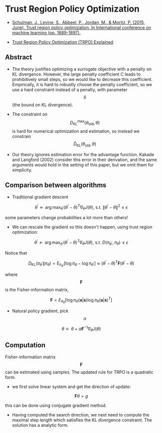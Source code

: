 # Trust Region Policy Optimization

- [Schulman, J., Levine, S., Abbeel, P., Jordan, M., & Moritz, P. (2015, June). Trust region policy optimization. In International conference on machine learning (pp. 1889-1897).](https://arxiv.org/pdf/1502.05477.pdf)

- [Trust Region Policy Optimization (TRPO) Explained](https://medium.com/@jonathan_hui/rl-trust-region-policy-optimization-trpo-explained-a6ee04eeeee9)

## Abstract

- The theory justifies optimizing a surrogate objective with a penalty on KL divergence. However, the large penalty coefficient C leads to prohibitively small steps, so we would like to decrease this coefficient. Empirically, it is hard to robustly choose the penalty coefficient, so we use a hard constraint instead of a penalty, with parameter $$\delta$$ (the bound on KL divergence).

- The constraint on $$D_{\mathrm{KL}}^{\max }\left(\theta_{\mathrm{old}}, \theta\right)$$ is hard for numerical optimization and estimation, so instead we constrain $$\bar{D}_{\mathrm{KL}}\left(\theta_{\mathrm{old}}, \theta\right)$$

- Our theory ignores estimation error for the advantage function. Kakade and Langford (2002) consider this error in their derivation, and the same arguments would hold in the setting of this paper, but we omit them for simplicity.

## Comparison between algorithms

- Traditional gradient descent

$$
\theta^{\prime} \leftarrow \arg \max _{\theta^{\prime}}\left(\theta^{\prime}-\theta\right)^{T} \nabla_{\theta} J(\theta) \text{, s.t. } \left\|\theta^{\prime}-\theta\right\|^{2} \leq \epsilon
$$

some parameters change probabilities a lot more than others!

- We can rescale the gradient so this doesn't happen, using trust region optimization:

$$
\theta^{\prime} \leftarrow \arg \max _{\theta^{\prime}}\left(\theta^{\prime}-\theta\right)^{T} \nabla_{\theta} J(\theta) \text {, s.t. } D\left(\pi_{\theta^{\prime}}, \pi_{\theta}\right) \leq \epsilon
$$

Notice that

$$
D_{\mathrm{KL}}\left(\pi_{\theta^{\prime}} \| \pi_{\theta}\right)=E_{\pi_{\theta^{\prime}}}\left[\log \pi_{\theta}-\log \pi_{\theta^{\prime}}\right] \approx \left(\theta^{\prime}-\theta\right)^{T} \mathbf{F}\left(\theta^{\prime}-\theta\right)
$$

where $$\mathbf{F}$$ is the Fisher-information matrix,

$$
\mathbf{F}=E_{\pi_{\theta}}\left[\log \pi_{\theta}(\mathbf{a} | \mathbf{s}) \log \pi_{\theta}(\mathbf{a} | \mathbf{s})^{T}\right]
$$

- Natural policy gradient, pick $$\alpha$$

$$
\theta \leftarrow \theta+\alpha \mathbf{F}^{-1} \nabla_{\theta} J(\theta)
$$

## Computation

Fisher-information matrix $$\mathbf{F}$$ can be estimated using samples. The updated rule for TRPO is a quadratic form.

- we first solve linear system and get the direction of update:

$$
\mathbf{F} \theta = g
$$

this can be done using conjugate gradient method. 

- Having computed the search direction, we next need to compute the maximal step length which satisfies the KL divergence constraint. The solution has a analytic form.
